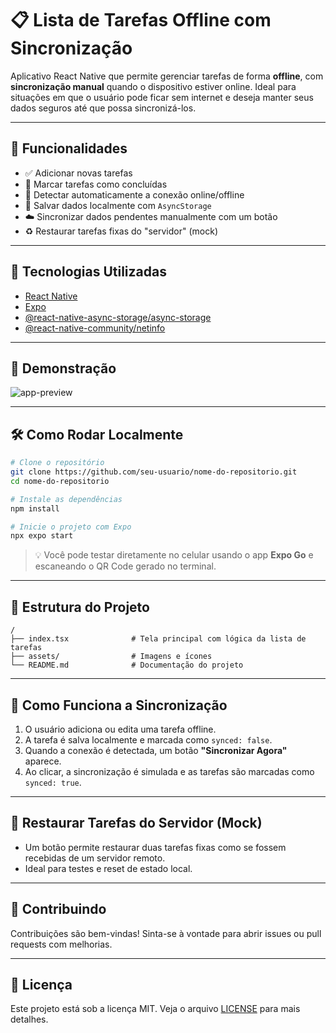 # 📋 Lista de Tarefas Offline com Sincronização

Aplicativo React Native que permite gerenciar tarefas de forma **offline**, com **sincronização manual** quando o dispositivo estiver online. Ideal para situações em que o usuário pode ficar sem internet e deseja manter seus dados seguros até que possa sincronizá-los.

---

## 🚀 Funcionalidades

- ✅ Adicionar novas tarefas
- 🔄 Marcar tarefas como concluídas
- 📶 Detectar automaticamente a conexão online/offline
- 💾 Salvar dados localmente com `AsyncStorage`
- ☁️ Sincronizar dados pendentes manualmente com um botão
- ♻️ Restaurar tarefas fixas do "servidor" (mock)

---

## 🧠 Tecnologias Utilizadas

- [React Native](https://reactnative.dev/)
- [Expo](https://expo.dev/)
- [@react-native-async-storage/async-storage](https://github.com/react-native-async-storage/async-storage)
- [@react-native-community/netinfo](https://github.com/react-native-netinfo/react-native-netinfo)

---

## 📱 Demonstração

<!-- Substitua pela imagem real depois -->
![app-preview](./assets/preview.png)

---

## 🛠️ Como Rodar Localmente

```bash
# Clone o repositório
git clone https://github.com/seu-usuario/nome-do-repositorio.git
cd nome-do-repositorio

# Instale as dependências
npm install

# Inicie o projeto com Expo
npx expo start
```

> 💡 Você pode testar diretamente no celular usando o app **Expo Go** e escaneando o QR Code gerado no terminal.

---

## 📂 Estrutura do Projeto

```
/
├── index.tsx              # Tela principal com lógica da lista de tarefas
├── assets/                # Imagens e ícones
└── README.md              # Documentação do projeto
```

---

## 🔄 Como Funciona a Sincronização

1. O usuário adiciona ou edita uma tarefa offline.
2. A tarefa é salva localmente e marcada como `synced: false`.
3. Quando a conexão é detectada, um botão **"Sincronizar Agora"** aparece.
4. Ao clicar, a sincronização é simulada e as tarefas são marcadas como `synced: true`.

---

## 🧪 Restaurar Tarefas do Servidor (Mock)

- Um botão permite restaurar duas tarefas fixas como se fossem recebidas de um servidor remoto.
- Ideal para testes e reset de estado local.

---

## 🤝 Contribuindo

Contribuições são bem-vindas! Sinta-se à vontade para abrir issues ou pull requests com melhorias.

---

## 📄 Licença

Este projeto está sob a licença MIT. Veja o arquivo [LICENSE](LICENSE) para mais detalhes.
